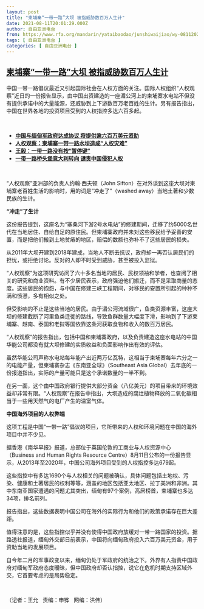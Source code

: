 ```yaml
---
layout: post
title: "柬埔寨“一带一路”大坝 被指威胁数百万人生计"
date: 2021-08-11T20:01:29.000Z
author: 自由亚洲电台
from: https://www.rfa.org/mandarin/yataibaodao/junshiwaijiao/wy-08112021111128.html
tags: [ 自由亚洲电台 ]
categories: [ 自由亚洲电台 ]
---
```

<!--1628712089000-->
[柬埔寨“一带一路”大坝 被指威胁数百万人生计](https://www.rfa.org/mandarin/yataibaodao/junshiwaijiao/wy-08112021111128.html)
------

<div>
<p></p><p>中国一带一路倡议最近又引起国际社会在人权方面的关注。国际人权组织“人权观察”近日的一份报告显示，由中国出资建造的一座湄公河上的柬埔寨水电站不但没有提供承诺中的大量能源，还威胁到上下游数百万老百姓的生计。<span>另有报告指出，中国在世界各地的投资项目受到的人权指控多达六百多起。</span></p><p><br/></p><ul><li><a href="https://www.rfa.org/mandarin/Xinwen/3-08112021111048.html"><strong>中国与缅甸军政府达成协议 将提供逾六百万美元资助</strong></a></li><li><a href="https://www.rfa.org/mandarin/Xinwen/5-08112021111153.html"><strong>人权观察：柬埔寨一带一路水坝造成“人权灾难”</strong></a></li><li><strong><a href="https://www.rfa.org/mandarin/yataibaodao/junshiwaijiao/hx0624a-06242021082032.html">王毅：一带一路没有按“暂停键”</a></strong></li><li><strong><a href="https://www.rfa.org/mandarin/yataibaodao/junshiwaijiao/cl-05312021160148.html">一带一路桥头堡意大利转向 谴责中国侵犯人权</a></strong></li></ul><p><br/></p><p>“人权观察”亚洲部的负责人约翰·西夫顿（John Sifton）在对外谈到这座大坝对柬埔寨老百姓生活的影响时，用的词是“冲走了”（washed away）当地土著和少数民族的生计。</p><p><strong>“冲走”了生计</strong></p><p>这份报告提到，这座名为“塞桑河下游2号水电站”的修建期间，迁移了约5000名世代在当地居住、自给自足的原住民。但柬埔寨政府并未对这些移民给予妥善的安置，而是把他们搬到土地贫瘠的地区，赔偿的数额也弥补不了这些居民的损失。</p><p>从2011年大坝开建到2018年建成，当地人不断去抗议，政府却一再否认居民们的担忧，或拒绝讨论。反对的人却不时受到威胁，甚至被投入监狱。</p><p>“人权观察”为这项研究访问了六十多名当地的居民、民权领袖和学者，也查阅了相关的研究和商业资料。有不少居民表示，政府强迫他们搬迁，而不是采取商量的态度。这些居民的抱怨，与中国在修建三峡工程期间，对移民的安置所引起的种种不满和愤懑，多有相似之处。</p><p>但受影响的不止是这些当地的居民。由于湄公河流域很广，鱼类资源丰富，这座大坝的修建截断了河里鱼类迁徙的路线，导致鱼群数量大幅度下滑，影响到了下游柬埔寨、越南、泰国和老挝等国依靠这条河获取食物和收入的数百万居民。</p><p>“人权观察”的报告指出，包括中国和柬埔寨政府，以及负责建造这座水电站的中国华能公司都没有就大坝修建的实质收益和负面影响作出有效的评估。</p><p>虽然华能公司声称水电站每年能产出近两万亿瓦特，这相当于柬埔寨每年六分之一的电能产量，但柬埔寨杂志《东南亚全球》（Southeast Asia Global）去年底的一份报道指出，实际的产量可能只是这个承诺数量的一半不到。</p><p>在另一面，这个由中国政府银行提供大部分资金（八亿美元）的项目带来的环境效益却非常有限。“人权观察”在报告中指出，大坝造成的腐烂植物释放的二氧化碳相当于一些用天然气的电厂产生的温室气体。</p><p><strong>中国海外项目的人权弊端</strong></p><p>这项工程是中国“一带一路”倡议的项目，它所带来的人权和环境问题在中国的海外项目中并不少见。</p><p>据香港《南华早报》报道，总部位于英国伦敦的工商业与人权资源中心（Business and Human Rights Resource Centre）8月11日公布的一份报告显示，从2013年至2020年，中国公司海外项目受到的人权指控多达679起。</p><p>这些指控中有多达1690个与人权相关的问题被确认，具体问题包括土地权、污染、健康和土著居民的权利等等，涵盖的地区包括亚太地区、拉丁美洲和非洲。其中东南亚国家遭遇的问题尤其突出，缅甸有97个案例，高居榜首，柬埔寨也多达34项，排名前列。</p><p>报告指出，这些数据表明中国公司在海外的实际行为和他们的政策承诺存在巨大差距。</p><p>值得注意的是，<span>这些指控似乎并没有使得中国政府放缓对一带一路国家的投资</span>。据路透社报道，缅甸外交部日前表示，中国将向缅甸政府投入六百万美元资金，用于资助当地的发展项目。</p><p>自今年二月的军事政变以来，缅甸仍处于军政府的统治之下。外界有人指责中国政府对缅甸军政府态度暧昧，但中国政府却否认指控，说它在危机时期支持区域外交，它首要考虑的是局势稳定。</p><p><br/></p><p>（记者：王允   责编：申铧   网编：洪伟）</p>
</div>
